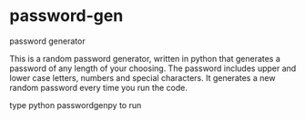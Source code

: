 # password-gen
password generator 

This is a random password generator, written in python that generates a password of any length of your choosing. The password  includes upper and lower case letters, numbers and special characters. It generates a new random password every time you run the code.

type python passwordgenpy to run
